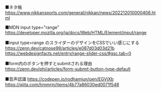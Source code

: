 


■ネタ帳  
https://www.nikkansports.com/general/nikkan/news/202212010000406.html

■MDN input type="range"
https://developer.mozilla.org/ja/docs/Web/HTML/Element/input/range

■input type=range のスライダーのデザインをCSSでいい感じにする
https://zenn.dev/catnose99/articles/e087d03d03d21b
https://webdesignfacts.net/entry/range-slider-css/#gsc.tab=0


■form内のボタンを押すとsubmitされる理由
https://zenn.dev/phi/articles/form-submit-button-type-default


■音声認識
https://codepen.io/rodhamjun/pen/EGVjXb  
https://qiita.com/hmmrjn/items/4b77a86030ed0071f548
